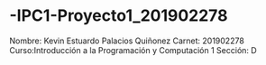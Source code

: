 # -IPC1-Proyecto1_201902278
Nombre: Kevin Estuardo Palacios Quiñonez
Carnet: 201902278
Curso:Introducción a la Programación y Computación 1
Sección: D